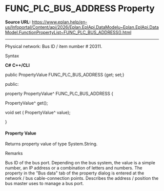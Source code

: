 # FUNC_PLC_BUS_ADDRESS Property

**Source URL:** https://www.eplan.help/en-us/Infoportal/Content/api/2026/Eplan.EplApi.DataModelu~Eplan.EplApi.DataModel.FunctionPropertyList~FUNC_PLC_BUS_ADDRESS().html

---

Physical network: Bus ID / item number # 20311.

Syntax

**C#**
**C++/CLI**


public PropertyValue FUNC_PLC_BUS_ADDRESS {get; set;}

public:

property PropertyValue^ FUNC_PLC_BUS_ADDRESS {

   PropertyValue^ get();

   void set (    PropertyValue^ value);

}


#### Property Value

Returns property value of type System.String.

Remarks

Bus ID of the bus port. Depending on the bus system, the value is a simple number, an IP address or a combination of letters and numbers. The property in the "Bus data" tab of the property dialog is entered at the network / bus cable-connection points. Describes the address / position the bus master uses to manage a bus port.

